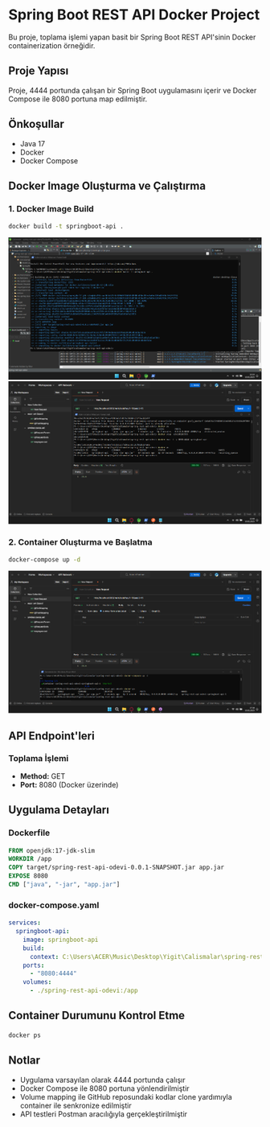# Spring Boot REST API Docker Project

Bu proje, toplama işlemi yapan basit bir Spring Boot REST API'sinin Docker containerization örneğidir.

## Proje Yapısı

Proje, 4444 portunda çalışan bir Spring Boot uygulamasını içerir ve Docker Compose ile 8080 portuna map edilmiştir.

## Önkoşullar

- Java 17
- Docker
- Docker Compose

## Docker Image Oluşturma ve Çalıştırma

### 1. Docker Image Build

```bash
docker build -t springboot-api .
```

![Docker Build Screenshot 1](images/resim1.png)
![Docker Build Screenshot 2](images/resim2.png)

### 2. Container Oluşturma ve Başlatma

```bash
docker-compose up -d
```

![Docker Compose Screenshot](images/resim3.png)

## API Endpoint'leri

### Toplama İşlemi
- **Method:** GET
- **Port:** 8080 (Docker üzerinde)

## Uygulama Detayları

### Dockerfile
```dockerfile
FROM openjdk:17-jdk-slim
WORKDIR /app
COPY target/spring-rest-api-odevi-0.0.1-SNAPSHOT.jar app.jar
EXPOSE 8080
CMD ["java", "-jar", "app.jar"]
```

### docker-compose.yaml
```yaml
services:
  springboot-api:
    image: springboot-api 
    build:
      context: C:\Users\ACER\Music\Desktop\Yigit\Calismalar\spring-rest-api-odevi\Dockerfile 
    ports:
      - "8080:4444"
    volumes:
      - ./spring-rest-api-odevi:/app
```

## Container Durumunu Kontrol Etme

```bash
docker ps
```

## Notlar

- Uygulama varsayılan olarak 4444 portunda çalışır
- Docker Compose ile 8080 portuna yönlendirilmiştir
- Volume mapping ile GitHub reposundaki kodlar clone yardımıyla container ile senkronize edilmiştir
- API testleri Postman aracılığıyla gerçekleştirilmiştir
